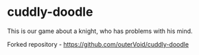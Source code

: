 # cuddly-doodle
This is our game about a knight, who has problems with his mind.


Forked repository - https://github.com/outerVoid/cuddly-doodle
